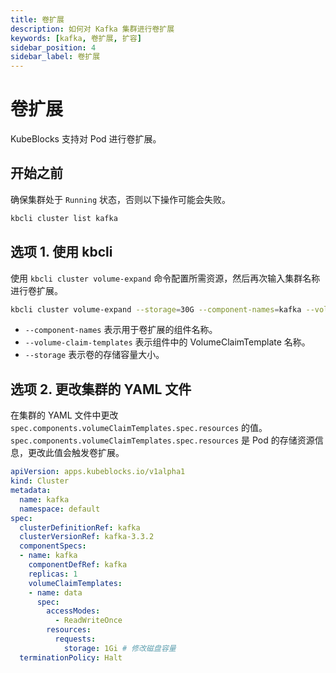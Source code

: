 ```yaml
---
title: 卷扩展
description: 如何对 Kafka 集群进行卷扩展
keywords: [kafka, 卷扩展, 扩容]
sidebar_position: 4
sidebar_label: 卷扩展
---
```


# 卷扩展

KubeBlocks 支持对 Pod 进行卷扩展。

## 开始之前

确保集群处于 `Running` 状态，否则以下操作可能会失败。

```bash
kbcli cluster list kafka  
```

## 选项 1. 使用 kbcli

使用 `kbcli cluster volume-expand` 命令配置所需资源，然后再次输入集群名称进行卷扩展。

```bash
kbcli cluster volume-expand --storage=30G --component-names=kafka --volume-claim-templates=data kafka
```

- `--component-names` 表示用于卷扩展的组件名称。
- `--volume-claim-templates` 表示组件中的 VolumeClaimTemplate 名称。
- `--storage` 表示卷的存储容量大小。

## 选项 2. 更改集群的 YAML 文件

在集群的 YAML 文件中更改 `spec.components.volumeClaimTemplates.spec.resources` 的值。`spec.components.volumeClaimTemplates.spec.resources` 是 Pod 的存储资源信息，更改此值会触发卷扩展。

```yaml
apiVersion: apps.kubeblocks.io/v1alpha1
kind: Cluster
metadata:
  name: kafka
  namespace: default
spec:
  clusterDefinitionRef: kafka
  clusterVersionRef: kafka-3.3.2
  componentSpecs:
  - name: kafka 
    componentDefRef: kafka
    replicas: 1
    volumeClaimTemplates:
    - name: data
      spec:
        accessModes:
          - ReadWriteOnce
        resources:
          requests:
            storage: 1Gi # 修改磁盘容量
  terminationPolicy: Halt
```
